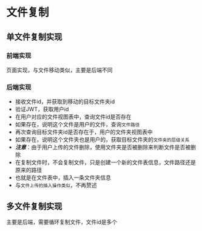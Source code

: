 # 文件复制

## 单文件复制实现

### 前端实现

页面实现，与文件移动类似，主要是后端不同

### 后端实现

- 接收文件id，并获取到移动的目标文件夹id
- 验证JWT，获取用户id
- 在用户对应的文件视图表中，查询文件id是否存在
- 如果存在，说明这个文件是用户的文件，查询`文件路径`
- 再次查询目标文件夹id是否存在于，用户的文件夹视图表中
- 如果存在，说明这个文件夹也是用户的，获取目标文件夹的`文件夹的层级关系`
- ***注意***：由于用户上传的文件删除，使用文件夹是否被删除来判断文件是否被删除
- 在复制文件时，不会复制文件，只是创建一个新的文件表信息，文件路径还是原来的路径
- 也就是在文件表中，插入一条文件夹信息
- 与`文件上传的插入操作类似`，不再赘述

## 多文件复制实现

主要是后端，需要循环复制文件，文件id是多个